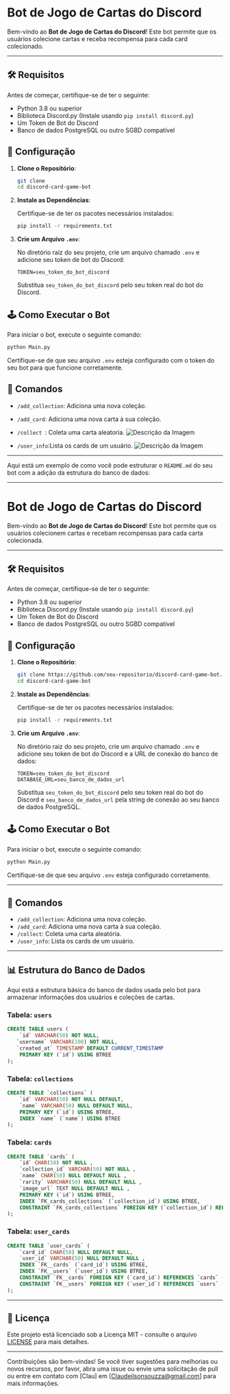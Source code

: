 
# Bot de Jogo de Cartas do Discord

Bem-vindo ao **Bot de Jogo de Cartas do Discord**! Este bot permite que os usuários colecione cartas e receba recompensa para cada card colecionado.

---
## 🛠️ Requisitos

Antes de começar, certifique-se de ter o seguinte:

- Python 3.8 ou superior
- Biblioteca Discord.py (Instale usando `pip install discord.py`)
- Um Token de Bot do Discord
- Banco de dados PostgreSQL ou outro SGBD compatível

## 🔧 Configuração

1. **Clone o Repositório**:

   ```bash
   git clone 
   cd discord-card-game-bot
   ```

2. **Instale as Dependências**:

   Certifique-se de ter os pacotes necessários instalados:

   ```bash
   pip install -r requirements.txt
   ```

3. **Crie um Arquivo `.env`**:

   No diretório raiz do seu projeto, crie um arquivo chamado `.env` e adicione seu token de bot do Discord:

   ```plaintext
   TOKEN=seu_token_do_bot_discord
   ```

   Substitua `seu_token_do_bot_discord` pelo seu token real do bot do Discord.

## 🕹️ Como Executar o Bot

Para iniciar o bot, execute o seguinte comando:

```bash
python Main.py
```

Certifique-se de que seu arquivo `.env` esteja configurado com o token do seu bot para que funcione corretamente.

## 📜 Comandos

- `/add_collection`: Adiciona uma nova coleção.
- `/add_card`: Adiciona uma nova carta à sua coleção.

- `/collect `: Coleta uma carta aleatoria.
![Descrição da Imagem](./Img/IMG1.png)
- `/user_info`:Lista os cards de um usuário.
![Descrição da Imagem](./Img/IMG4.png)

---
Aqui está um exemplo de como você pode estruturar o `README.md` do seu bot com a adição da estrutura do banco de dados:

---

# Bot de Jogo de Cartas do Discord

Bem-vindo ao **Bot de Jogo de Cartas do Discord**! Este bot permite que os usuários colecionem cartas e recebam recompensas para cada carta colecionada.

---

## 🛠️ Requisitos

Antes de começar, certifique-se de ter o seguinte:

- Python 3.8 ou superior
- Biblioteca Discord.py (Instale usando `pip install discord.py`)
- Um Token de Bot do Discord
- Banco de dados PostgreSQL ou outro SGBD compatível

## 🔧 Configuração

1. **Clone o Repositório**:

   ```bash
   git clone https://github.com/seu-repositorio/discord-card-game-bot.git
   cd discord-card-game-bot
   ```

2. **Instale as Dependências**:

   Certifique-se de ter os pacotes necessários instalados:

   ```bash
   pip install -r requirements.txt
   ```

3. **Crie um Arquivo `.env`**:

   No diretório raiz do seu projeto, crie um arquivo chamado `.env` e adicione seu token de bot do Discord e a URL de conexão do banco de dados:

   ```plaintext
   TOKEN=seu_token_do_bot_discord
   DATABASE_URL=seu_banco_de_dados_url
   ```

   Substitua `seu_token_do_bot_discord` pelo seu token real do bot do Discord e `seu_banco_de_dados_url` pela string de conexão ao seu banco de dados PostgreSQL.

## 🕹️ Como Executar o Bot

Para iniciar o bot, execute o seguinte comando:

```bash
python Main.py
```

Certifique-se de que seu arquivo `.env` esteja configurado corretamente.

---

## 📜 Comandos

- `/add_collection`: Adiciona uma nova coleção.
- `/add_card`: Adiciona uma nova carta à sua coleção.
- `/collect`: Coleta uma carta aleatória.
- `/user_info`: Lista os cards de um usuário.

---

## 📊 Estrutura do Banco de Dados

Aqui está a estrutura básica do banco de dados usada pelo bot para armazenar informações dos usuários e coleções de cartas.

### Tabela: `users`

```sql
CREATE TABLE users (
	`id` VARCHAR(50) NOT NULL,
   `username` VARCHAR(100) NOT NULL,
   `created_at` TIMESTAMP DEFAULT CURRENT_TIMESTAMP
	PRIMARY KEY (`id`) USING BTREE
);

```

### Tabela: `collections`

```sql
CREATE TABLE `collections` (
	`id` VARCHAR(50) NOT NULL DEFAULT,
	`name` VARCHAR(50) NULL DEFAULT NULL,
	PRIMARY KEY (`id`) USING BTREE,
	INDEX `name` (`name`) USING BTREE
);
```

### Tabela: `cards`

```sql
CREATE TABLE `cards` (
	`id` CHAR(50) NOT NULL ,
	`collection_id` VARCHAR(50) NOT NULL ,
	`name` CHAR(50) NULL DEFAULT NULL ,
	`rarity` VARCHAR(50) NULL DEFAULT NULL ,
	`image_url` TEXT NULL DEFAULT NULL ,
	PRIMARY KEY (`id`) USING BTREE,
	INDEX `FK_cards_collections` (`collection_id`) USING BTREE,
	CONSTRAINT `FK_cards_collections` FOREIGN KEY (`collection_id`) REFERENCES `collections` (`id`) ON UPDATE NO ACTION ON DELETE NO ACTION
);

```

### Tabela: `user_cards`

```sql
CREATE TABLE `user_cards` (
	`card_id` CHAR(50) NULL DEFAULT NULL,
	`user_id` VARCHAR(50) NULL DEFAULT NULL ,
	INDEX `FK__cards` (`card_id`) USING BTREE,
	INDEX `FK__users` (`user_id`) USING BTREE,
	CONSTRAINT `FK__cards` FOREIGN KEY (`card_id`) REFERENCES `cards` (`id`) ON UPDATE NO ACTION ON DELETE NO ACTION,
	CONSTRAINT `FK__users` FOREIGN KEY (`user_id`) REFERENCES `users` (`id`) ON UPDATE NO ACTION ON DELETE NO ACTION
);
```

---
## 📄 Licença

Este projeto está licenciado sob a Licença MIT - consulte o arquivo [LICENSE](LICENSE) para mais detalhes.

---
Contribuições são bem-vindas! Se você tiver sugestões para melhorias ou novos recursos, por favor, abra uma issue ou envie uma solicitação de pull ou entre em contato com [Clau] em [Claudeilsonsouzza@gmail.com] para mais informações.